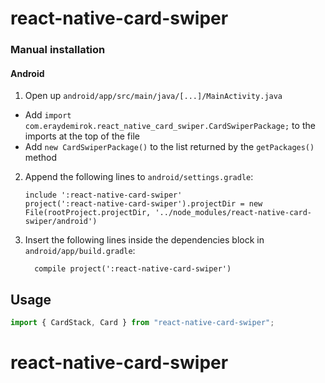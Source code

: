 
# react-native-card-swiper

### Manual installation

#### Android

1. Open up `android/app/src/main/java/[...]/MainActivity.java`
  - Add `import com.eraydemirok.react_native_card_swiper.CardSwiperPackage;` to the imports at the top of the file
  - Add `new CardSwiperPackage()` to the list returned by the `getPackages()` method
2. Append the following lines to `android/settings.gradle`:
  	```
  	include ':react-native-card-swiper'
  	project(':react-native-card-swiper').projectDir = new File(rootProject.projectDir, '../node_modules/react-native-card-swiper/android')
  	```
3. Insert the following lines inside the dependencies block in `android/app/build.gradle`:
  	```
      compile project(':react-native-card-swiper')
  	```


## Usage
```javascript
import { CardStack, Card } from "react-native-card-swiper";
```
  # react-native-card-swiper
